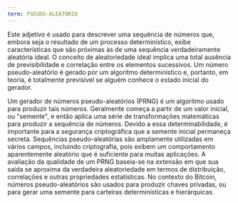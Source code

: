 ```yaml
---
term: PSEUDO-ALEATÓRIO
---
```


Este adjetivo é usado para descrever uma sequência de números que, embora seja o resultado de um processo determinístico, exibe características que são próximas às de uma sequência verdadeiramente aleatória ideal. O conceito de aleatoriedade ideal implica uma total ausência de previsibilidade e correlação entre os elementos sucessivos. Um número pseudo-aleatório é gerado por um algoritmo determinístico e, portanto, em teoria, é totalmente previsível se alguém conhece o estado inicial do gerador.

Um gerador de números pseudo-aleatórios (PRNG) é um algoritmo usado para produzir tais números. Geralmente começa a partir de um valor inicial, ou "semente", e então aplica uma série de transformações matemáticas para produzir a sequência de números. Devido a essa determinabilidade, é importante para a segurança criptográfica que a semente inicial permaneça secreta. Sequências pseudo-aleatórias são amplamente utilizadas em vários campos, incluindo criptografia, pois exibem um comportamento aparentemente aleatório que é suficiente para muitas aplicações. A avaliação da qualidade de um PRNG baseia-se na extensão em que sua saída se aproxima da verdadeira aleatoriedade em termos de distribuição, correlações e outras propriedades estatísticas. No contexto do Bitcoin, números pseudo-aleatórios são usados para produzir chaves privadas, ou para gerar uma semente para carteiras determinísticas e hierárquicas.